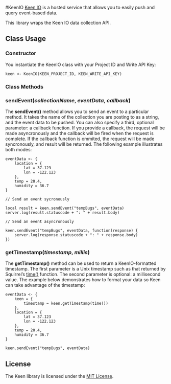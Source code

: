 #KeenIO
[Keen IO](http://keen.io) is a hosted service that allows you to easily push and query event-based data.

This library wraps the Keen IO data collection API.

## Class Usage

### Constructor

You instantiate the KeenIO class with your Project ID and Write API Key:

```squirrel
keen <- KeenIO(KEEN_PROJECT_ID, KEEN_WRITE_API_KEY)
```

### Class Methods

### sendEvent(*collectionName*, *eventData*, *callback*)

The **sendEvent()** method allows you to send an event to a particular method. It takes the name of the collection you are posting to as a string, and the event data to be pushed. You can also specify a third, optional parameter: a callback function. If you provide a callback, the request will be made asyncronously and the callback will be fired when the request is complete. If the callback function is ommited, the request will be made syncronously, and result will be returned. The following example illustrates both modes:

```squirrel
eventData <- {
    location = {
        lat = 37.123
        lon = -122.123
    },
    temp = 20.4,
    humidity = 36.7
}

// Send an event sycronously

local result = keen.sendEvent("tempBugs", eventData)
server.log(result.statuscode + ": " + result.body)

// Send an event asyncronously

keen.sendEvent("tempBugs", eventData, function(response) {
	server.log(response.statuscode + ": " + response.body)
})
```

### getTimestamp(*timestamp*, *millis*)

The **getTimestamp()** method can be used to return a KeenIO-formatted timestamp. The first parameter is a Unix timestamp such as that returned by Squirrel’s [time()](https://electricimp.com/docs/squirrel/system/time/) function. The second parameter is optional: a millisecond value. The example below demonstrates how to format your data so Keen can take advantage of the timestamp:

```squirrel
eventData <- {
    keen = {
        timestamp = keen.getTimestamp(time())
    },
    location = {
        lat = 37.123
        lon = -122.123
    },
    temp = 20.4,
    humidity = 36.7
}

keen.sendEvent("tempBugs", eventData)
```

## License
The Keen library is licensed under the [MIT License](./LICENSE).
